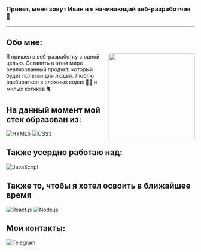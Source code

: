 ### Привет, меня зовут Иван и я начинающий веб-разработчик 👋

---
## Обо мне:
<img align='right' src="https://media.giphy.com/media/836HiJc7pgzy8iNXCn/giphy.gif" width="230" />
Я пришел в веб-разработку с одной целью. Оставить в этом мире
реализованный продукт, который будет полезен для людей.
Люблю разбираться в сложных кодах 👨‍💻 и милых котиков 🐈


## На данный момент мой стек образован из: 
![HYML5](https://img.shields.io/badge/HTML5-E34F26?style=for-the-badge&logo=html5&logoColor=white) 
![CSS3](https://img.shields.io/badge/CSS3-1572B6?style=for-the-badge&logo=css3&logoColor=white)

## Также усердно работаю над:
![JavaScript](https://img.shields.io/badge/JavaScript-323330?style=for-the-badge&logo=javascript&logoColor=F7DF1E)

## Также то, чтобы я хотел освоить в ближайшее время
![React.js](https://img.shields.io/badge/React-20232A?style=for-the-badge&logo=react&logoColor=61DAFB)
![Node.js](https://img.shields.io/badge/Node.js-43853D?style=for-the-badge&logo=node.js&logoColor=white)

## Мои контакты:
[![Telegram](https://img.shields.io/badge/Telegram-2CA5E0?style=for-the-badge&logo=telegram&logoColor=white)](https://t.me/gorilla_dev)